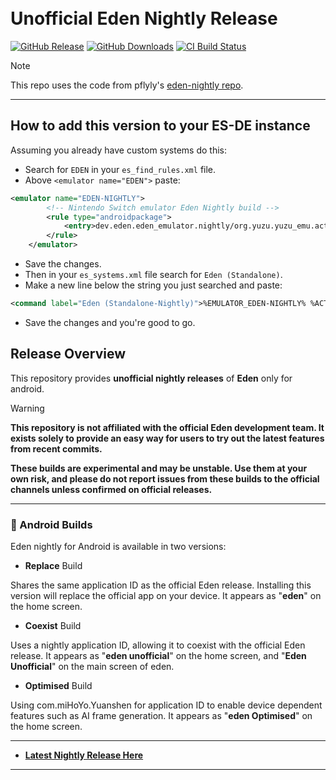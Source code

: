 <h1 align="left">
  <br>
  <b>Unofficial Eden Nightly Release</b>
  <br>
</h1>

[![GitHub Release](https://img.shields.io/github/v/release/Zulux91/eden-nightly-android?label=Current%20Release)](https://github.com/Zulux91/eden-nightly-android/releases/latest)
[![GitHub Downloads](https://img.shields.io/github/downloads/Zulux91/eden-nightly-android/total?logo=github&label=GitHub%20Downloads)](https://github.com/Zulux91/eden-nightly-android/releases/latest)
[![CI Build Status](https://github.com//Zulux91/eden-nightly-android/actions/workflows/build.yml/badge.svg)](https://github.com/Zulux91/eden-nightly-android/releases/latest)

> [!NOTE]  
> This repo uses the code from pflyly's [eden-nightly repo](https://github.com/pflyly/eden-nightly).
---------------------------------------------------------------
## How to add this version to your ES-DE instance
Assuming you already have custom systems do this:
- Search for `EDEN` in your `es_find_rules.xml` file.
- Above `<emulator name="EDEN">` paste: 
```xml
<emulator name="EDEN-NIGHTLY">
		<!-- Nintendo Switch emulator Eden Nightly build -->
		<rule type="androidpackage">			
			<entry>dev.eden.eden_emulator.nightly/org.yuzu.yuzu_emu.activities.EmulationActivity</entry>
		</rule>
	</emulator>
```
- Save the changes.
- Then in your `es_systems.xml` file search for `Eden (Standalone)`.
- Make a new line below the string you just searched and paste:
```xml
<command label="Eden (Standalone-Nightly)">%EMULATOR_EDEN-NIGHTLY% %ACTION%=android.nfc.action.TECH_DISCOVERED %DATA%=%ROMPROVIDER%</command>
```
- Save the changes and you're good to go.

## Release Overview

This repository provides **unofficial nightly releases** of **Eden** only for android.

>[!WARNING]
>**This repository is not affiliated with the official Eden development team. It exists solely to provide an easy way for users to try out the latest features from recent commits.**
>
>**These builds are experimental and may be unstable. Use them at your own risk, and please do not report issues from these builds to the official channels unless confirmed on official releases.**

---------------------------------------------------------------

### 🤖 Android Builds

Eden nightly for Android is available in two versions:

- **Replace** Build
  
Shares the same application ID as the official Eden release. Installing this version will replace the official app on your device. It appears as "**eden**" on the home screen.

- **Coexist** Build
  
Uses a nightly application ID, allowing it to coexist with the official Eden release. It appears as "**eden unofficial**" on the home screen, and "**Eden Unofficial**" on the main screen of eden.

- **Optimised** Build
  
Using com.miHoYo.Yuanshen for application ID to enable device dependent features such as AI frame generation. It appears as "**eden Optimised**" on the home screen.

---------------------------------------------------------------


* [**Latest Nightly Release Here**](https://github.com/Zulux91/eden-nightly-android/releases/latest)


---------------------------------------------------------------
